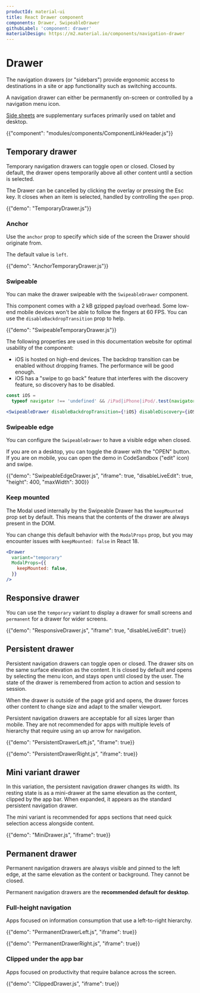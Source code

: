 ```yaml
---
productId: material-ui
title: React Drawer component
components: Drawer, SwipeableDrawer
githubLabel: 'component: drawer'
materialDesign: https://m2.material.io/components/navigation-drawer
---
```


# Drawer

<p class="description">The navigation drawers (or "sidebars") provide ergonomic access to destinations in a site or app functionality such as switching accounts.</p>

A navigation drawer can either be permanently on-screen or controlled by a navigation menu icon.

[Side sheets](https://m2.material.io/components/sheets-side) are supplementary surfaces primarily used on tablet and desktop.

{{"component": "modules/components/ComponentLinkHeader.js"}}

## Temporary drawer

Temporary navigation drawers can toggle open or closed. Closed by default, the drawer opens temporarily above all other content until a section is selected.

The Drawer can be cancelled by clicking the overlay or pressing the Esc key.
It closes when an item is selected, handled by controlling the `open` prop.

{{"demo": "TemporaryDrawer.js"}}

### Anchor

Use the `anchor` prop to specify which side of the screen the Drawer should originate from.

The default value is `left`.

{{"demo": "AnchorTemporaryDrawer.js"}}

### Swipeable

You can make the drawer swipeable with the `SwipeableDrawer` component.

This component comes with a 2 kB gzipped payload overhead.
Some low-end mobile devices won't be able to follow the fingers at 60 FPS.
You can use the `disableBackdropTransition` prop to help.

{{"demo": "SwipeableTemporaryDrawer.js"}}

The following properties are used in this documentation website for optimal usability of the component:

- iOS is hosted on high-end devices.
  The backdrop transition can be enabled without dropping frames.
  The performance will be good enough.
- iOS has a "swipe to go back" feature that interferes
  with the discovery feature, so discovery has to be disabled.

```jsx
const iOS =
  typeof navigator !== 'undefined' && /iPad|iPhone|iPod/.test(navigator.userAgent);

<SwipeableDrawer disableBackdropTransition={!iOS} disableDiscovery={iOS} />;
```

### Swipeable edge

You can configure the `SwipeableDrawer` to have a visible edge when closed.

If you are on a desktop, you can toggle the drawer with the "OPEN" button.
If you are on mobile, you can open the demo in CodeSandbox ("edit" icon) and swipe.

{{"demo": "SwipeableEdgeDrawer.js", "iframe": true, "disableLiveEdit": true, "height": 400, "maxWidth": 300}}

### Keep mounted

The Modal used internally by the Swipeable Drawer has the `keepMounted` prop set by default.
This means that the contents of the drawer are always present in the DOM.

You can change this default behavior with the `ModalProps` prop, but you may encounter issues with `keepMounted: false` in React 18.

```jsx
<Drawer
  variant="temporary"
  ModalProps={{
    keepMounted: false,
  }}
/>
```

## Responsive drawer

You can use the `temporary` variant to display a drawer for small screens and `permanent` for a drawer for wider screens.

{{"demo": "ResponsiveDrawer.js", "iframe": true, "disableLiveEdit": true}}

## Persistent drawer

Persistent navigation drawers can toggle open or closed.
The drawer sits on the same surface elevation as the content.
It is closed by default and opens by selecting the menu icon, and stays open until closed by the user.
The state of the drawer is remembered from action to action and session to session.

When the drawer is outside of the page grid and opens, the drawer forces other content to change size and adapt to the smaller viewport.

Persistent navigation drawers are acceptable for all sizes larger than mobile.
They are not recommended for apps with multiple levels of hierarchy that require using an up arrow for navigation.

{{"demo": "PersistentDrawerLeft.js", "iframe": true}}

{{"demo": "PersistentDrawerRight.js", "iframe": true}}

## Mini variant drawer

In this variation, the persistent navigation drawer changes its width.
Its resting state is as a mini-drawer at the same elevation as the content, clipped by the app bar.
When expanded, it appears as the standard persistent navigation drawer.

The mini variant is recommended for apps sections that need quick selection access alongside content.

{{"demo": "MiniDrawer.js", "iframe": true}}

## Permanent drawer

Permanent navigation drawers are always visible and pinned to the left edge, at the same elevation as the content or background. They cannot be closed.

Permanent navigation drawers are the **recommended default for desktop**.

### Full-height navigation

Apps focused on information consumption that use a left-to-right hierarchy.

{{"demo": "PermanentDrawerLeft.js", "iframe": true}}

{{"demo": "PermanentDrawerRight.js", "iframe": true}}

### Clipped under the app bar

Apps focused on productivity that require balance across the screen.

{{"demo": "ClippedDrawer.js", "iframe": true}}
